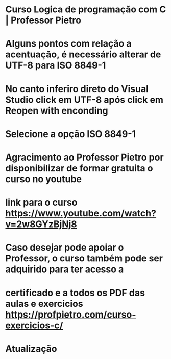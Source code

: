 # Curso Logica de programação com C | Professor Pietro

# Alguns pontos com relação a acentuação, é necessário alterar de UTF-8 para ISO 8849-1 
# No canto inferiro direto do Visual Studio click em UTF-8 após click em Reopen with enconding
# Selecione a opção ISO 8849-1 

# Agracimento ao Professor Pietro por disponibilizar de formar gratuita o curso no youtube
# link para o curso https://www.youtube.com/watch?v=2w8GYzBjNj8
# Caso desejar pode apoiar o Professor, o curso também pode ser adquirido para ter acesso a 
# certificado e a todos os PDF das aulas e exercicios https://profpietro.com/curso-exercicios-c/ 
#  Atualização 